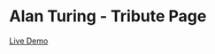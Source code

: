 ﻿# Alan Turing - Tribute Page

[Live Demo](https://inspiring-pasteur-956927.netlify.app/)
[](./images/alan-screenshot)

